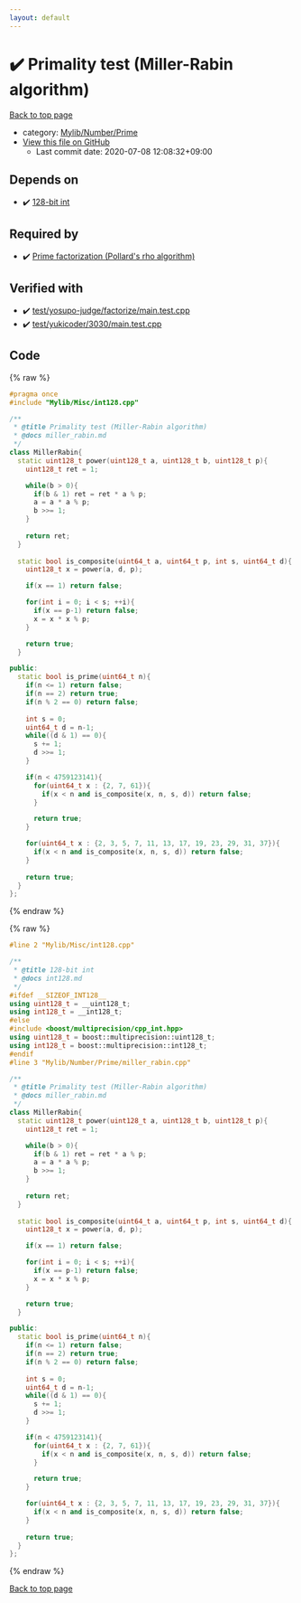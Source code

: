 ```yaml
---
layout: default
---
```


<!-- mathjax config similar to math.stackexchange -->
<script type="text/javascript" async
  src="https://cdnjs.cloudflare.com/ajax/libs/mathjax/2.7.5/MathJax.js?config=TeX-MML-AM_CHTML">
</script>
<script type="text/x-mathjax-config">
  MathJax.Hub.Config({
    TeX: { equationNumbers: { autoNumber: "AMS" }},
    tex2jax: {
      inlineMath: [ ['$','$'] ],
      processEscapes: true
    },
    "HTML-CSS": { matchFontHeight: false },
    displayAlign: "left",
    displayIndent: "2em"
  });
</script>

<script type="text/javascript" src="https://cdnjs.cloudflare.com/ajax/libs/jquery/3.4.1/jquery.min.js"></script>
<script src="https://cdn.jsdelivr.net/npm/jquery-balloon-js@1.1.2/jquery.balloon.min.js" integrity="sha256-ZEYs9VrgAeNuPvs15E39OsyOJaIkXEEt10fzxJ20+2I=" crossorigin="anonymous"></script>
<script type="text/javascript" src="../../../../assets/js/copy-button.js"></script>
<link rel="stylesheet" href="../../../../assets/css/copy-button.css" />


# :heavy_check_mark: Primality test (Miller-Rabin algorithm)

<a href="../../../../index.html">Back to top page</a>

* category: <a href="../../../../index.html#26f1f261bc4e83492156752f5caf0111">Mylib/Number/Prime</a>
* <a href="{{ site.github.repository_url }}/blob/master/Mylib/Number/Prime/miller_rabin.cpp">View this file on GitHub</a>
    - Last commit date: 2020-07-08 12:08:32+09:00




## Depends on

* :heavy_check_mark: <a href="../../Misc/int128.cpp.html">128-bit int</a>


## Required by

* :heavy_check_mark: <a href="pollard_rho.cpp.html">Prime factorization (Pollard's rho algorithm)</a>


## Verified with

* :heavy_check_mark: <a href="../../../../verify/test/yosupo-judge/factorize/main.test.cpp.html">test/yosupo-judge/factorize/main.test.cpp</a>
* :heavy_check_mark: <a href="../../../../verify/test/yukicoder/3030/main.test.cpp.html">test/yukicoder/3030/main.test.cpp</a>


## Code

<a id="unbundled"></a>
{% raw %}
```cpp
#pragma once
#include "Mylib/Misc/int128.cpp"

/**
 * @title Primality test (Miller-Rabin algorithm)
 * @docs miller_rabin.md
 */
class MillerRabin{
  static uint128_t power(uint128_t a, uint128_t b, uint128_t p){
    uint128_t ret = 1;

    while(b > 0){
      if(b & 1) ret = ret * a % p;
      a = a * a % p;
      b >>= 1;
    }
    
    return ret;
  }
  
  static bool is_composite(uint64_t a, uint64_t p, int s, uint64_t d){
    uint128_t x = power(a, d, p);

    if(x == 1) return false;

    for(int i = 0; i < s; ++i){
      if(x == p-1) return false;
      x = x * x % p;
    }

    return true;
  }

public:
  static bool is_prime(uint64_t n){
    if(n <= 1) return false;
    if(n == 2) return true;
    if(n % 2 == 0) return false;
    
    int s = 0;
    uint64_t d = n-1;
    while((d & 1) == 0){
      s += 1;
      d >>= 1;
    }

    if(n < 4759123141){
      for(uint64_t x : {2, 7, 61}){
        if(x < n and is_composite(x, n, s, d)) return false;
      }

      return true;
    }

    for(uint64_t x : {2, 3, 5, 7, 11, 13, 17, 19, 23, 29, 31, 37}){
      if(x < n and is_composite(x, n, s, d)) return false;
    }
    
    return true;
  }
};

```
{% endraw %}

<a id="bundled"></a>
{% raw %}
```cpp
#line 2 "Mylib/Misc/int128.cpp"

/**
 * @title 128-bit int
 * @docs int128.md
 */
#ifdef __SIZEOF_INT128__
using uint128_t = __uint128_t;
using int128_t = __int128_t;
#else
#include <boost/multiprecision/cpp_int.hpp>
using uint128_t = boost::multiprecision::uint128_t;
using int128_t = boost::multiprecision::int128_t;
#endif
#line 3 "Mylib/Number/Prime/miller_rabin.cpp"

/**
 * @title Primality test (Miller-Rabin algorithm)
 * @docs miller_rabin.md
 */
class MillerRabin{
  static uint128_t power(uint128_t a, uint128_t b, uint128_t p){
    uint128_t ret = 1;

    while(b > 0){
      if(b & 1) ret = ret * a % p;
      a = a * a % p;
      b >>= 1;
    }
    
    return ret;
  }
  
  static bool is_composite(uint64_t a, uint64_t p, int s, uint64_t d){
    uint128_t x = power(a, d, p);

    if(x == 1) return false;

    for(int i = 0; i < s; ++i){
      if(x == p-1) return false;
      x = x * x % p;
    }

    return true;
  }

public:
  static bool is_prime(uint64_t n){
    if(n <= 1) return false;
    if(n == 2) return true;
    if(n % 2 == 0) return false;
    
    int s = 0;
    uint64_t d = n-1;
    while((d & 1) == 0){
      s += 1;
      d >>= 1;
    }

    if(n < 4759123141){
      for(uint64_t x : {2, 7, 61}){
        if(x < n and is_composite(x, n, s, d)) return false;
      }

      return true;
    }

    for(uint64_t x : {2, 3, 5, 7, 11, 13, 17, 19, 23, 29, 31, 37}){
      if(x < n and is_composite(x, n, s, d)) return false;
    }
    
    return true;
  }
};

```
{% endraw %}

<a href="../../../../index.html">Back to top page</a>


